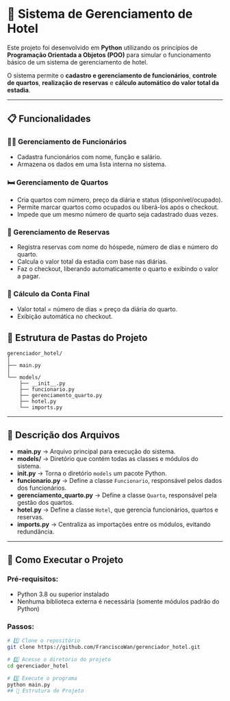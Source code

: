 # 🏨 Sistema de Gerenciamento de Hotel

Este projeto foi desenvolvido em **Python** utilizando os princípios de **Programação Orientada a Objetos (POO)** para simular o funcionamento básico de um sistema de gerenciamento de hotel.  

O sistema permite o **cadastro e gerenciamento de funcionários**, **controle de quartos**, **realização de reservas** e **cálculo automático do valor total da estadia**.  

---

## 📋 Funcionalidades

### 👩‍💼 Gerenciamento de Funcionários
- Cadastra funcionários com nome, função e salário.  
- Armazena os dados em uma lista interna no sistema.  

### 🛏️ Gerenciamento de Quartos
- Cria quartos com número, preço da diária e status (disponível/ocupado).  
- Permite marcar quartos como ocupados ou liberá-los após o checkout.  
- Impede que um mesmo número de quarto seja cadastrado duas vezes.

### 🧾 Gerenciamento de Reservas
- Registra reservas com nome do hóspede, número de dias e número do quarto.  
- Calcula o valor total da estadia com base nas diárias.  
- Faz o checkout, liberando automaticamente o quarto e exibindo o valor a pagar.  

### 🧮 Cálculo da Conta Final
- Valor total = número de dias × preço da diária do quarto.  
- Exibição automática no checkout.

## 📂 Estrutura de Pastas do Projeto

```
gerenciador_hotel/
│
├── main.py
│
└── models/
    ├── __init__.py
    ├── funcionario.py
    ├── gerenciamento_quarto.py
    ├── hotel.py
    └── imports.py
```

---

## 📘 Descrição dos Arquivos

- **main.py** → Arquivo principal para execução do sistema.
- **models/** → Diretório que contém todas as classes e módulos do sistema.
- **__init__.py** → Torna o diretório `models` um pacote Python.
- **funcionario.py** → Define a classe `Funcionario`, responsável pelos dados dos funcionários.
- **gerenciamento_quarto.py** → Define a classe `Quarto`, responsável pela gestão dos quartos.
- **hotel.py** → Define a classe `Hotel`, que gerencia funcionários, quartos e reservas.
- **imports.py** → Centraliza as importações entre os módulos, evitando redundância.

---

## 🚀 Como Executar o Projeto

### Pré-requisitos:
- Python 3.8 ou superior instalado
- Nenhuma biblioteca externa é necessária (somente módulos padrão do Python)

### Passos:

```bash
# 1️⃣ Clone o repositório
git clone https://github.com/FranciscoWan/gerenciador_hotel.git

# 2️⃣ Acesse o diretório do projeto
cd gerenciador_hotel

# 3️⃣ Execute o programa
python main.py
## 🧠 Estrutura do Projeto


